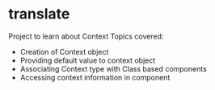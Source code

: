 # translate

Project to learn about Context
Topics covered:
* Creation of Context object
* Providing default value to context object
* Associating Context type with Class based components
* Accessing context information in component